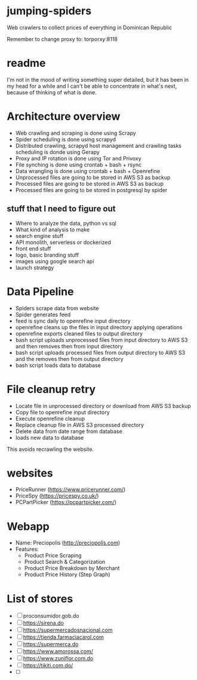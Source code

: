 # jumping-spiders
Web crawlers to collect prices of everything in Dominican Republic

Remember to change proxy to: torporxy:8118

# readme

I'm not in the mood of writing something super detailed, but it has been in my head for a while and 
I can't be able to concentrate in what's next, because of thinking of what is done.

# Architecture overview
- Web crawling and scraping is done using Scrapy
- Spider scheduling is done using scrapyd
- Distributed crawling, scrapyd host management and crawling tasks scheduling is donde using Gerapy
- Proxy and IP rotation is done using Tor and Privoxy
- File synching is done using crontab + bash + rsync
- Data wrangling is done using crontab + bash + Openrefine
- Unprocessed files are going to be stored in AWS S3 as backup
- Processed files are going to be stored in AWS S3 as backup
- Processed files are going to be stored in postgresql by spider 

## stuff that I need to figure out
- Where to analyze the data, python vs sql
- What kind of analysis to make
- search engine stuff
- API monolith, serverless or dockerized
- front end stuff
- logo, basic branding stuff
- images using google search api 
- launch strategy

# Data Pipeline
- Spiders scrape data from website
- Spider generates feed
- feed is sync daily to openrefine input directory
- openrefine cleans up the files in input directory applying operations
- openrefine exports cleaned files to output directory
- bash script uploads unprocessed files from input directory to AWS S3 and then removes then from input directory
- bash script uploads processed files from output directory to AWS S3 and the removes then from output directory
- bash script loads data to database

# File cleanup retry
- Locate file in unprocessed directory or download from AWS S3 backup
- Copy file to openrefine input directory
- Execute openrefine cleanup
- Replace cleanup file in AWS S3 processed directory
- Delete data from date range from database
- loads new data to database

This avoids recrawling the website.

# websites
- PriceRunner (https://www.pricerunner.com/)
- PriceSpy (https://pricespy.co.uk/)
- PCPartPicker (https://pcpartpicker.com/)

# Webapp
- Name: Preciopolis (http://preciopolis.com)
- Features:
  - Product Price Scraping
  - Product Search & Categorization
  - Product Price Breakdown by Merchant 
  - Product Price History (Step Graph)

# List of stores
- [ ] proconsumidor.gob.do
- [ ] https://sirena.do
- [ ] https://supermercadosnacional.com
- [ ] https://tienda.farmaciacarol.com
- [ ] https://supermerca.do
- [ ] https://www.amorossa.com/
- [ ] https://www.zuniflor.com.do
- [ ] https://tikiti.com.do/
- [ ] 